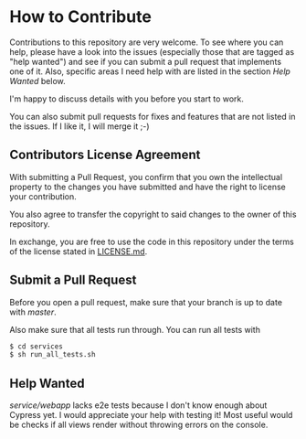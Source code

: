 # How to Contribute

Contributions to this repository are very welcome. To see where you can help, please have a look into the issues (especially those that are tagged as "help wanted") and see if you can submit a pull request that implements one of it. Also, specific areas I need help with are listed in the section _Help Wanted_ below.

I'm happy to discuss details with you before you start to work.

You can also submit pull requests for fixes and features that are not listed in the issues. If I like it, I will merge it ;-)

## Contributors License Agreement

With submitting a Pull Request, you confirm that you own the intellectual property to the changes you have submitted and have the right to license your contribution.

You also agree to transfer the copyright to said changes to the owner of this repository.

In exchange, you are free to use the code in this repository under the terms of the license stated in [LICENSE.md](LICENSE.md).

## Submit a Pull Request

Before you open a pull request, make sure that your branch is up to date with _master_.

Also make sure that all tests run through. You can run all tests with

```sh
$ cd services
$ sh run_all_tests.sh
```

## Help Wanted

_service/webapp_ lacks e2e tests because I don't know enough about Cypress yet. I would appreciate your help with testing it! Most useful would be checks if all views render without throwing errors on the console.
